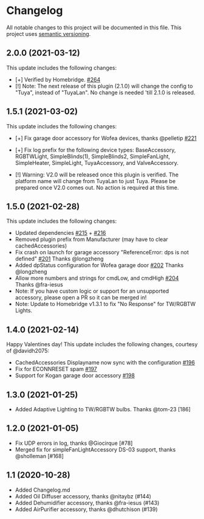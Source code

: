 # Changelog

All notable changes to this project will be documented in this file. This project uses [semantic versioning](https://semver.org/).

## 2.0.0 (2021-03-12)
This update includes the following changes:

* [+] Verified by Homebridge. [#264](https://github.com/homebridge/verified/issues/264)
* [!] Note: The next release of this plugin (2.1.0) will change the config to "Tuya", instead of "TuyaLan". No change is needed 'till 2.1.0 is released.


## 1.5.1 (2021-03-02)
This update includes the following changes:

* [+] Fix garage door accessory for Wofea devices, thanks @pelletip [#221](https://github.com/iRayanKhan/homebridge-tuya/pull/221)

* [+] Fix log prefix for the following device types: BaseAccessory, RGBTWLight, SimpleBlinds(1), SimpleBlinds2, SimpleFanLight, SimpleHeater, SimpleLight, TuyaAccessory, and ValveAccessory.

* [!] Warning: V2.0 will be released once this plugin is verified. The platform name will change from TuyaLan to just Tuya. Please be prepared once V2.0 comes out. No action is required at this time. 

## 1.5.0 (2021-02-28)
This update includes the following changes:

* Updated dependencies [#215](https://github.com/iRayanKhan/homebridge-tuya/pull/215) + [#216](https://github.com/iRayanKhan/homebridge-tuya/pull/216)
* Removed plugin prefix from Manufacturer (may have to clear cachedAccessories)
* Fix crash on launch for garage accessory "ReferenceError: dps is not defined" [#201](https://github.com/iRayanKhan/homebridge-tuya/pull/201) Thanks @longzheng
* Added dpStatus configuration for Wofea garage door [#202](https://github.com/iRayanKhan/homebridge-tuya/pull/202) Thanks @longzheng
* Allow more numbers and strings for cmdLow, and cmdHigh [#204](https://github.com/iRayanKhan/homebridge-tuya/pull/204) Thanks @fra-iesus
* Note: If you have custom logic or support for an unsupported accessory, please open a PR so it can be merged in!
* Note: Update to Homebridge v1.3.1 to fix "No Response" for TW/RGBTW Lights. 

## 1.4.0 (2021-02-14)
Happy Valentines day!
This update includes the following changes, courtesy of @davidh2075:

* CachedAccessories Displayname now sync with the configuration [#196](https://github.com/iRayanKhan/homebridge-tuya/pull/196)
* Fix for ECONNRESET spam [#197](https://github.com/iRayanKhan/homebridge-tuya/pull/197)
* Support for Kogan garage door accessory [#198](https://github.com/iRayanKhan/homebridge-tuya/pull/198)


## 1.3.0 (2021-01-25)
* Added Adaptive Lighting to TW/RGBTW bulbs. Thanks @tom-23 [186]


## 1.2.0 (2021-01-05)
* Fix UDP errors in log, thanks @Giocirque [#78]
* Merged fix for simpleFanLightAccessory DS-03 support, thanks @sholleman [#168]


## 1.1 (2020-10-28)
* Added Changelog.md
* Added Oil Diffuser accessory, thanks @nitaybz    (#144) 
* Added Dehumidifier accessory, thanks @fra-iesus  (#143)
* Added AirPurifier  accessory, thanks @dhutchison (#139)

